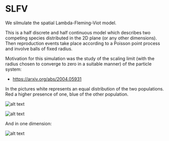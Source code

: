 # SLFV

We silmulate the spatial Lambda-Fleming-Viot model. 

This is a half discrete and half continuous model which describes two competing species distributed in the 2D plane (or any other dimensions). Then reproduction events take place according to a Poisson point process and involve balls of fixed radius.

Motivation for this simulation was the study of the scaling limit (with the radius chosen to converge to zero in a suitable manner) of the
particle system:

- https://arxiv.org/abs/2004.05931

In the pictures white represents an equal distribution of the two populations. Red a higher presence of one, blue of the other population.

![alt text](slfv_1.gif)

![alt text](slfv_2.gif)

And in one dimension:

![alt text](slfv.gif)
